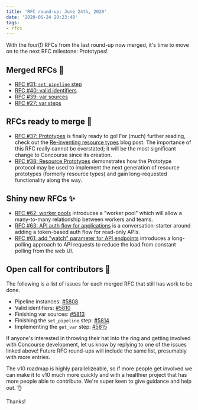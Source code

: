 ```yaml
---
title: 'RFC round-up: June 24th, 2020'
date: '2020-06-24 20:23:48'
tags:
- rfcs
---
```


With the four(!) RFCs from the last round-up now merged, it's time to move on to the next RFC milestone: Prototypes!

## Merged RFCs 🎉

- [RFC #31: `set_pipeline` step](https://github.com/concourse/rfcs/pull/31)
- [RFC #40: valid identifiers](https://github.com/concourse/rfcs/pull/40)
- [RFC #39: var sources](https://github.com/concourse/rfcs/pull/39)
- [RFC #27: var steps](https://github.com/concourse/rfcs/pull/27)

## RFCs ready to merge 🤞

- [RFC #37: Prototypes](https://github.com/concourse/rfcs/pull/37) is finally ready to go! For (much) further reading, check out the [Re-inventing resource types](/posts/2019-10-15-reinventing-resource-types/) blog post. The importance of this RFC really cannot be overstated; it will be the most significant change to Concourse since its creation.
- [RFC #38: Resource Prototypes](https://github.com/concourse/rfcs/pull/38) demonstrates how the Prototype protocol may be used to implement the next generation of resource prototypes (formerly resource types) and gain long-requested functionality along the way.

## Shiny new RFCs ✨

- [RFC #62: worker pools](https://github.com/concourse/rfcs/pull/62) introduces a "worker pool" which will allow a many-to-many relationship between workers and teams.
- [RFC #63: API auth flow for applications](https://github.com/concourse/rfcs/pull/63) is a conversation-starter around adding a token-based auth flow for read-only APIs.
- [RFC #61: add "watch" parameter for API endpoints](https://github.com/concourse/rfcs/pull/61) introduces a long-polling approach to API requests to reduce the load from constant polling from the web UI.

## Open call for contributors 📢

The following is a list of issues for each merged RFC that still has work to be done.

- Pipeline instances: [#5808](https://github.com/concourse/concourse/issues/5808)
- Valid identifiers: [#5810](https://github.com/concourse/concourse/issues/5810)
- Finishing var sources: [#5813](https://github.com/concourse/concourse/issues/5813)
- Finishing the `set_pipeline` step: [#5814](https://github.com/concourse/concourse/issues/5814)
- Implementing the `get_var` step: [#5815](https://github.com/concourse/concourse/issues/5815)

If anyone's interested in throwing their hat into the ring and getting involved with Concourse development, let us know by replying to one of the issues linked above! Future RFC round-ups will include the same list, presumably with more entries.

The v10 roadmap is highly parallelizeable, so if more people get involved we can make it to v10 much more quickly and with a healthier project that has more people able to contribute. We're super keen to give guidance and help out. 👌

Thanks!

